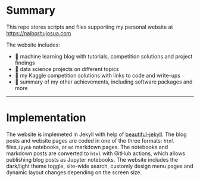 
# Summary

This repo stores scripts and files supporting my personal website at https://naiborhujosua.com

The website includes:
- 📜 machine learning blog with tutorials, competition solutions and project findings
- 📁 data science projects on different topics
- 🥇 my Kaggle competition solutions with links to code and write-ups
- 🧩 summary of my other achievements, including software packages and more

---

# Implementation 

The website is implemeted in Jekyll with help of [beautiful-jekyll](https://github.com/daattali/beautiful-jekyll). The blog posts and website pages are coded in one of the three formats: `html` files,`ipynb` notebooks,  or `md` markdown pages. The notebooks and markdown posts are converted to `html` with GitHub actions, which allows publishing blog posts as Jupyter notebooks. The website includes the dark/light theme toggle, site-wide search, customly design menu pages and dynamic layout changes depending on the screen size.
